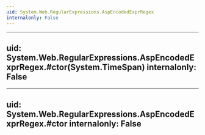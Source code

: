```yaml
---
uid: System.Web.RegularExpressions.AspEncodedExprRegex
internalonly: False
---
```


---
uid: System.Web.RegularExpressions.AspEncodedExprRegex.#ctor(System.TimeSpan)
internalonly: False
---

---
uid: System.Web.RegularExpressions.AspEncodedExprRegex.#ctor
internalonly: False
---
